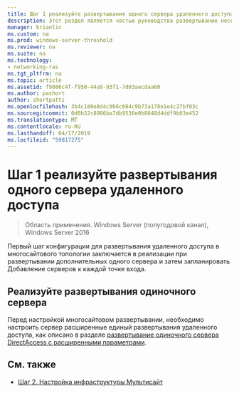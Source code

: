 ```yaml
---
title: Шаг 1 реализуйте развертывания одного сервера удаленного доступа
description: Этот раздел является частью руководства развертывание несколькими серверами удаленного доступа в многосайтового развертывания в Windows Server 2016.
manager: brianlic
ms.custom: na
ms.prod: windows-server-threshold
ms.reviewer: na
ms.suite: na
ms.technology:
- networking-ras
ms.tgt_pltfrm: na
ms.topic: article
ms.assetid: f9086c4f-f950-44a9-93f1-7d03aecdaa60
ms.author: pashort
author: shortpatti
ms.openlocfilehash: 3b4c180e8d4c9b6c664c9b73a178e1e4c27bf03c
ms.sourcegitcommit: 0d0b32c8986ba7db9536e0b8648d4ddf9b03e452
ms.translationtype: MT
ms.contentlocale: ru-RU
ms.lasthandoff: 04/17/2019
ms.locfileid: "59817275"
---
```

# <a name="step-1-implement-a-single-server-remote-access-deployment"></a>Шаг 1 реализуйте развертывания одного сервера удаленного доступа

>Область применения. Windows Server (полугодовой канал), Windows Server 2016

Первый шаг конфигурации для развертывания удаленного доступа в многосайтового топологии заключается в реализации при развертывании дополнительных одного сервера и затем запланировать Добавление серверов к каждой точке входа.  
  
## <a name="BKMK_1.1"></a>Реализуйте развертывания одиночного сервера  
Перед настройкой многосайтовом развертывании, необходимо настроить сервер расширенные единый развертывания удаленного доступа, как описано в разделе [развертывание одиночного сервера DirectAccess с расширенными параметрами](https://technet.microsoft.com/windows-server-docs/networking/remote-access/directaccess/single-server-advanced/deploy-a-single-directaccess-server-with-advanced-settings).  
  
## <a name="BKMK_Links"></a>См. также  
  
-   [Шаг 2. Настройка инфраструктуры Мультисайт](Step-2-Configure-the-Multisite-Infrastructure.md)  



